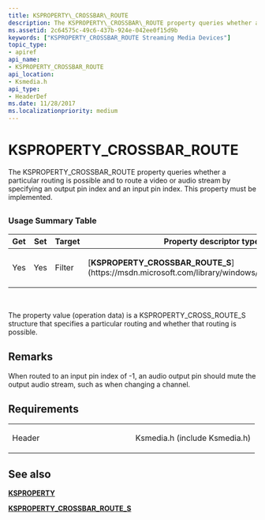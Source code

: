 ```yaml
---
title: KSPROPERTY\_CROSSBAR\_ROUTE
description: The KSPROPERTY\_CROSSBAR\_ROUTE property queries whether a particular routing is possible and to route a video or audio stream by specifying an output pin index and an input pin index. This property must be implemented.
ms.assetid: 2c64575c-49c6-437b-924e-042ee0f15d9b
keywords: ["KSPROPERTY_CROSSBAR_ROUTE Streaming Media Devices"]
topic_type:
- apiref
api_name:
- KSPROPERTY_CROSSBAR_ROUTE
api_location:
- Ksmedia.h
api_type:
- HeaderDef
ms.date: 11/28/2017
ms.localizationpriority: medium
---
```


# KSPROPERTY\_CROSSBAR\_ROUTE


The KSPROPERTY\_CROSSBAR\_ROUTE property queries whether a particular routing is possible and to route a video or audio stream by specifying an output pin index and an input pin index. This property must be implemented.

## <span id="ddk_ksproperty_crossbar_route_ks"></span><span id="DDK_KSPROPERTY_CROSSBAR_ROUTE_KS"></span>


### Usage Summary Table

<table>
<colgroup>
<col width="20%" />
<col width="20%" />
<col width="20%" />
<col width="20%" />
<col width="20%" />
</colgroup>
<thead>
<tr class="header">
<th>Get</th>
<th>Set</th>
<th>Target</th>
<th>Property descriptor type</th>
<th>Property value type</th>
</tr>
</thead>
<tbody>
<tr class="odd">
<td><p>Yes</p></td>
<td><p>Yes</p></td>
<td><p>Filter</p></td>
<td><p>[<strong>KSPROPERTY_CROSSBAR_ROUTE_S</strong>](https://msdn.microsoft.com/library/windows/hardware/ff565128)</p></td>
<td><p>[<strong>KSPROPERTY_CROSSBAR_ROUTE_S</strong>](https://msdn.microsoft.com/library/windows/hardware/ff565128)</p></td>
</tr>
</tbody>
</table>

 

The property value (operation data) is a KSPROPERTY\_CROSS\_ROUTE\_S structure that specifies a particular routing and whether that routing is possible.

Remarks
-------

When routed to an input pin index of -1, an audio output pin should mute the output audio stream, such as when changing a channel.

Requirements
------------

<table>
<colgroup>
<col width="50%" />
<col width="50%" />
</colgroup>
<tbody>
<tr class="odd">
<td><p>Header</p></td>
<td>Ksmedia.h (include Ksmedia.h)</td>
</tr>
</tbody>
</table>

## See also


[**KSPROPERTY**](https://docs.microsoft.com/windows-hardware/drivers/ddi/content/ks/ns-ks-ksidentifier)

[**KSPROPERTY\_CROSSBAR\_ROUTE\_S**](https://msdn.microsoft.com/library/windows/hardware/ff565128)

 

 







